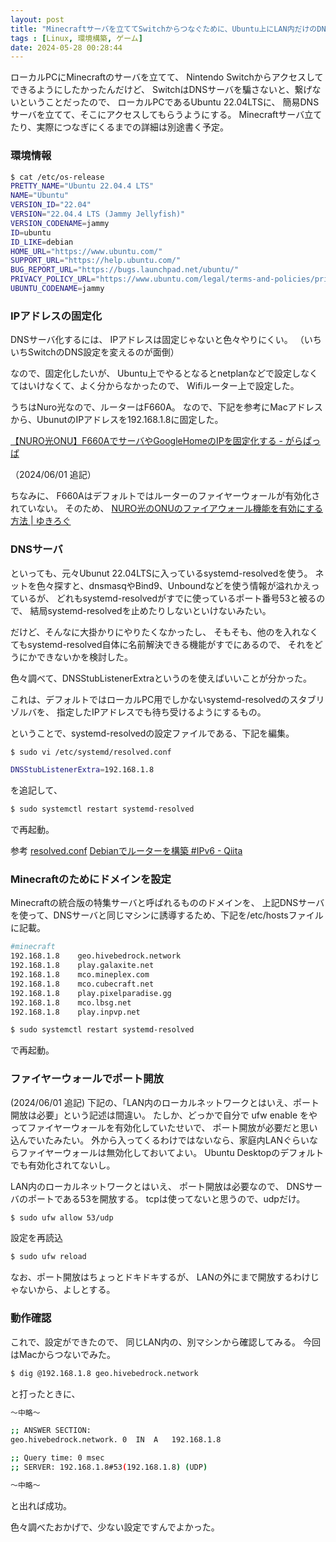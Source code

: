 ```yaml
---
layout: post
title: "Minecraftサーバを立ててSwitchからつなぐために、Ubuntu上にLAN内だけのDNSサーバをたてる"
tags : [Linux, 環境構築, ゲーム]
date: 2024-05-28 00:28:44
---
```



ローカルPCにMinecraftのサーバを立てて、
Nintendo Switchからアクセスしてできるようにしたかったんだけど、
SwitchはDNSサーバを騙さないと、繋げないということだったので、
ローカルPCであるUbuntu 22.04LTSに、
簡易DNSサーバを立てて、そこにアクセスしてもらうようにする。
Minecraftサーバ立てたり、実際につなぎにくるまでの詳細は別途書く予定。


### 環境情報


```bash
$ cat /etc/os-release
PRETTY_NAME="Ubuntu 22.04.4 LTS"
NAME="Ubuntu"
VERSION_ID="22.04"
VERSION="22.04.4 LTS (Jammy Jellyfish)"
VERSION_CODENAME=jammy
ID=ubuntu
ID_LIKE=debian
HOME_URL="https://www.ubuntu.com/"
SUPPORT_URL="https://help.ubuntu.com/"
BUG_REPORT_URL="https://bugs.launchpad.net/ubuntu/"
PRIVACY_POLICY_URL="https://www.ubuntu.com/legal/terms-and-policies/privacy-policy"
UBUNTU_CODENAME=jammy
```


### IPアドレスの固定化

DNSサーバ化するには、
IPアドレスは固定じゃないと色々やりにくい。
（いちいちSwitchのDNS設定を変えるのが面倒）


なので、固定化したいが、
Ubuntu上でやるとなるとnetplanなどで設定しなくてはいけなくて、よく分からなかったので、
Wifiルーター上で設定した。

うちはNuro光なので、ルーターはF660A。
なので、下記を参考にMacアドレスから、UbunutのIPアドレスを192.168.1.8に固定した。


[【NURO光ONU】F660AでサーバやGoogleHomeのIPを固定化する - がらぱっぱ](https://garapappa.hatenablog.com/entry/20210305/1614874424)

（2024/06/01 追記）

ちなみに、 F660Aはデフォルトではルーターのファイヤーウォールが有効化されていない。
そのため、
[NURO光のONUのファイアウォール機能を有効にする方法  &#124; ゆきろぐ](https://yukimomiji.net/nuro-onu-f660a-firewall-setting/)



### DNSサーバ


といっても、元々Ubunut 22.04LTSに入っているsystemd-resolvedを使う。
ネットを色々探すと、dnsmasqやBind9、Unboundなどを使う情報が溢れかえっているが、
どれもsystemd-resolvedがすでに使っているポート番号53と被るので、
結局systemd-resolvedを止めたりしないといけないみたい。

だけど、そんなに大掛かりにやりたくなかったし、
そもそも、他のを入れなくてもsystemd-resolved自体に名前解決できる機能がすでにあるので、
それをどうにかできないかを検討した。


色々調べて、DNSStubListenerExtraというのを使えばいいことが分かった。

これは、デフォルトではローカルPC用でしかないsystemd-resolvedのスタブリゾルバを、
指定したIPアドレスでも待ち受けるようにするもの。

ということで、systemd-resolvedの設定ファイルである、下記を編集。

```bash
$ sudo vi /etc/systemd/resolved.conf
```




```bash
DNSStubListenerExtra=192.168.1.8
```

を追記して、


```bash
$ sudo systemctl restart systemd-resolved
```

で再起動。


参考
[resolved.conf](https://www.freedesktop.org/software/systemd/man/latest/resolved.conf.html)
[Debianでルーターを構築 #IPv6 - Qiita](https://qiita.com/m-m-n/items/0fa1bc14ed6584295adc#dns%E3%81%AE%E8%A8%AD%E5%AE%9A)



### Minecraftのためにドメインを設定

Minecraftの統合版の特集サーバと呼ばれるもののドメインを、
上記DNSサーバを使って、DNSサーバと同じマシンに誘導するため、下記を/etc/hostsファイルに記載。


```bash
#minecraft
192.168.1.8    geo.hivebedrock.network
192.168.1.8    play.galaxite.net
192.168.1.8    mco.mineplex.com
192.168.1.8    mco.cubecraft.net
192.168.1.8    play.pixelparadise.gg
192.168.1.8    mco.lbsg.net
192.168.1.8    play.inpvp.net
```


```bash
$ sudo systemctl restart systemd-resolved
```

で再起動。



### ファイヤーウォールでポート開放

(2024/06/01 追記)
下記の、「LAN内のローカルネットワークとはいえ、ポート開放は必要」という記述は間違い。
たしか、どっかで自分で ufw enable をやってファイヤーウォールを有効化していたせいで、
ポート開放が必要だと思い込んでいたみたい。
外から入ってくるわけではないなら、家庭内LANぐらいならファイヤーウォールは無効化しておいてよい。
Ubuntu Desktopのデフォルトでも有効化されてないし。



LAN内のローカルネットワークとはいえ、
ポート開放は必要なので、
DNSサーバのポートである53を開放する。
tcpは使ってないと思うので、udpだけ。


```bash
$ sudo ufw allow 53/udp
```


設定を再読込

```bash
$ sudo ufw reload
```


なお、ポート開放はちょっとドキドキするが、
LANの外にまで開放するわけじゃないから、よしとする。





### 動作確認

これで、設定ができたので、
同じLAN内の、別マシンから確認してみる。
今回はMacからつないでみた。


```bash
$ dig @192.168.1.8 geo.hivebedrock.network
```

と打ったときに、


```bash
〜中略〜

;; ANSWER SECTION:
geo.hivebedrock.network. 0	IN	A	192.168.1.8

;; Query time: 0 msec
;; SERVER: 192.168.1.8#53(192.168.1.8) (UDP)

〜中略〜
```

と出れば成功。




色々調べたおかげで、少ない設定ですんでよかった。




